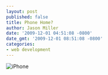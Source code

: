 ```yaml
---
layout: post
published: false
title: Phone Home?
author: Jason Miller
date: '2009-12-01 04:51:08 -0800'
date_gmt: '2009-12-01 08:51:08 -0800'
categories:
- web development
---
```


![iPhone](//www.youtube.com/watch?v=-KCj_Klp8aY?width=600)
